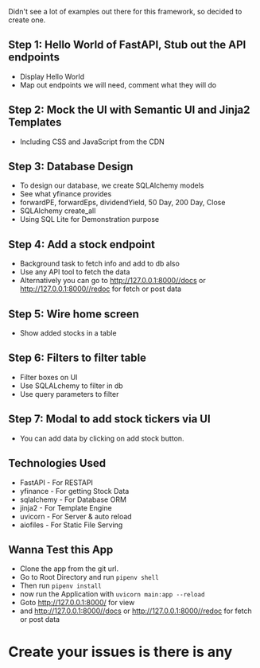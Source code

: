 Didn't see a lot of examples out there for this framework, so decided to create one.

## Step 1: Hello World of FastAPI, Stub out the API endpoints

- Display Hello World
- Map out endpoints we will need, comment what they will do

## Step 2: Mock the UI with Semantic UI and Jinja2 Templates

- Including CSS and JavaScript from the CDN

## Step 3: Database Design

- To design our database, we create SQLAlchemy models
- See what yfinance provides
- forwardPE, forwardEps, dividendYield, 50 Day, 200 Day, Close
- SQLAlchemy create_all
- Using SQL Lite for Demonstration purpose

## Step 4: Add a stock endpoint

- Background task to fetch info and add to db also
- Use any API tool to fetch the data
- Alternatively you can go to http://127.0.0.1:8000//docs or http://127.0.0.1:8000//redoc for fetch or post data

## Step 5: Wire home screen

- Show added stocks in a table

## Step 6: Filters to filter table

- Filter boxes on UI
- Use SQLALchemy to filter in db
- Use query parameters to filter

## Step 7: Modal to add stock tickers via UI

- You can add data by clicking on add stock button.

## Technologies Used

- FastAPI - For RESTAPI
- yfinance - For getting Stock Data
- sqlalchemy - For Database ORM
- jinja2 - For Template Engine
- uvicorn - For Server & auto reload
- aiofiles - For Static File Serving

## Wanna Test this App

- Clone the app from the git url.
- Go to Root Directory and run `pipenv shell`
- Then run `pipenv install`
- now run the Application with `uvicorn main:app --reload`
- Goto http://127.0.0.1:8000/ for view
- and http://127.0.0.1:8000//docs or http://127.0.0.1:8000//redoc for fetch or post data

# Create your issues is there is any
